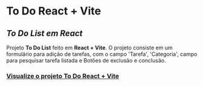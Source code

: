 # **To Do React + Vite**
## _To Do List em React_

Projeto **To Do List** feito em **React + Vite**.
O projeto consiste em um formulário para adição de tarefas, com o campo 'Tarefa', 'Categoria', campo para pesquisar tarefa listada e Botões de exclusão e conclusão.

### [Visualize o projeto To Do React + Vite](https://s0d4z3r0.github.io/todo_react_vite/)
